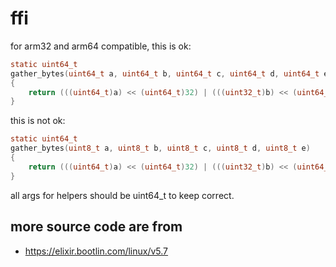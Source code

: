 # ffi

for arm32 and arm64 compatible, this is ok:

```c
static uint64_t
gather_bytes(uint64_t a, uint64_t b, uint64_t c, uint64_t d, uint64_t e)
{
    return (((uint64_t)a) << (uint64_t)32) | (((uint32_t)b) << (uint64_t)24) | (((uint32_t)c) << (uint64_t)16) | (((uint16_t)d) << (uint64_t)8) | (uint64_t)e;
}
```

this is not ok:

```c
static uint64_t
gather_bytes(uint8_t a, uint8_t b, uint8_t c, uint8_t d, uint8_t e)
{
    return (((uint64_t)a) << (uint64_t)32) | (((uint32_t)b) << (uint64_t)24) | (((uint32_t)c) << (uint64_t)16) | (((uint16_t)d) << (uint64_t)8) | (uint64_t)e;
}
```

all args for helpers should be uint64_t to keep correct.

## more source code are from

- <https://elixir.bootlin.com/linux/v5.7>
